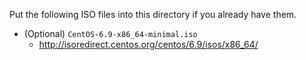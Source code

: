 Put the following ISO files into this directory if you already have them.

* (Optional) `CentOS-6.9-x86_64-minimal.iso`
  * <http://isoredirect.centos.org/centos/6.9/isos/x86_64/>
